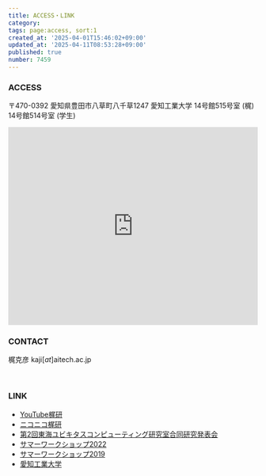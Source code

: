 ```yaml
---
title: ACCESS・LINK
category:
tags: page:access, sort:1
created_at: '2025-04-01T15:46:02+09:00'
updated_at: '2025-04-11T08:53:28+09:00'
published: true
number: 7459
---
```


### ACCESS
〒470-0392 愛知県豊田市八草町八千草1247 愛知工業大学 14号館515号室 (梶) 14号館514号室 (学生)

<iframe src="https://www.google.com/maps/embed?pb=!1m14!1m12!1m3!1d572.1361921860762!2d137.11107645820903!3d35.18443013182619!2m3!1f0!2f0!3f0!3m2!1i1024!2i768!4f13.1!5e0!3m2!1sja!2sjp!4v1713852474822!5m2!1sja!2sjp" width="100%" height="400" style="border:0;" allowfullscreen="" loading="lazy" referrerpolicy="no-referrer-when-downgrade"></iframe>	

<br>

### CONTACT
梶克彦
kaji[_at_]aitech.ac.jp

<br>

### LINK
- [YouTube梶研](https://www.youtube.com/channel/UCD69MCfL5DAI_6m8wpQQN5w)
- [ニコニコ梶研](https://nico.ms/user/90050293)
- [第2回東海ユビキタスコンピューティング研究室合同研究発表会](https://kajilab.net/tokaiubi2021/)
- [サマーワークショップ2022](https://kajilab.net/summerworkshop2022/)
- [サマーワークショップ2019](https://kajilab.net/summerworkshop2019/)
- [愛知工業大学](http://www.ait.ac.jp/)


